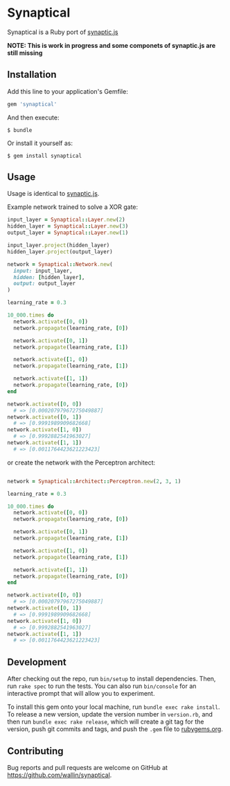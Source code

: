 # Synaptical

Synaptical is a Ruby port of [synaptic.js](https://github.com/cazala/synaptic)

**NOTE: This is work in progress and some componets of synaptic.js are still missing**

## Installation

Add this line to your application's Gemfile:

```ruby
gem 'synaptical'
```

And then execute:

    $ bundle

Or install it yourself as:

    $ gem install synaptical

## Usage

Usage is identical to [synaptic.js](https://github.com/cazala/synaptic).

Example network trained to solve a XOR gate:

```ruby
input_layer = Synaptical::Layer.new(2)
hidden_layer = Synaptical::Layer.new(3)
output_layer = Synaptical::Layer.new(1)

input_layer.project(hidden_layer)
hidden_layer.project(output_layer)

network = Synaptical::Network.new(
  input: input_layer,
  hidden: [hidden_layer],
  output: output_layer
)

learning_rate = 0.3

10_000.times do
  network.activate([0, 0])
  network.propagate(learning_rate, [0])

  network.activate([0, 1])
  network.propagate(learning_rate, [1])

  network.activate([1, 0])
  network.propagate(learning_rate, [1])

  network.activate([1, 1])
  network.propagate(learning_rate, [0])
end

network.activate([0, 0])
  # => [0.00020797967275049887]
network.activate([0, 1])
  # => [0.9991989909682668]
network.activate([1, 0])
  # => [0.9992882541963027]
network.activate([1, 1])
  # => [0.0011764423621223423]
```

or create the network with the Perceptron architect:

```ruby

network = Synaptical::Architect::Perceptron.new(2, 3, 1)

learning_rate = 0.3

10_000.times do
  network.activate([0, 0])
  network.propagate(learning_rate, [0])

  network.activate([0, 1])
  network.propagate(learning_rate, [1])

  network.activate([1, 0])
  network.propagate(learning_rate, [1])

  network.activate([1, 1])
  network.propagate(learning_rate, [0])
end

network.activate([0, 0])
  # => [0.00020797967275049887]
network.activate([0, 1])
  # => [0.9991989909682668]
network.activate([1, 0])
  # => [0.9992882541963027]
network.activate([1, 1])
  # => [0.0011764423621223423]

```

## Development

After checking out the repo, run `bin/setup` to install dependencies. Then, run `rake spec` to run the tests. You can also run `bin/console` for an interactive prompt that will allow you to experiment.

To install this gem onto your local machine, run `bundle exec rake install`. To release a new version, update the version number in `version.rb`, and then run `bundle exec rake release`, which will create a git tag for the version, push git commits and tags, and push the `.gem` file to [rubygems.org](https://rubygems.org).

## Contributing

Bug reports and pull requests are welcome on GitHub at https://github.com/wallin/synaptical.
